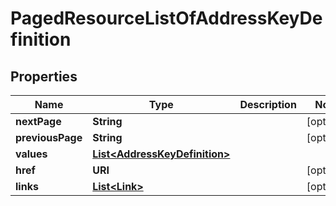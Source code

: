 

# PagedResourceListOfAddressKeyDefinition


## Properties

Name | Type | Description | Notes
------------ | ------------- | ------------- | -------------
**nextPage** | **String** |  |  [optional]
**previousPage** | **String** |  |  [optional]
**values** | [**List&lt;AddressKeyDefinition&gt;**](AddressKeyDefinition.md) |  | 
**href** | **URI** |  |  [optional]
**links** | [**List&lt;Link&gt;**](Link.md) |  |  [optional]



